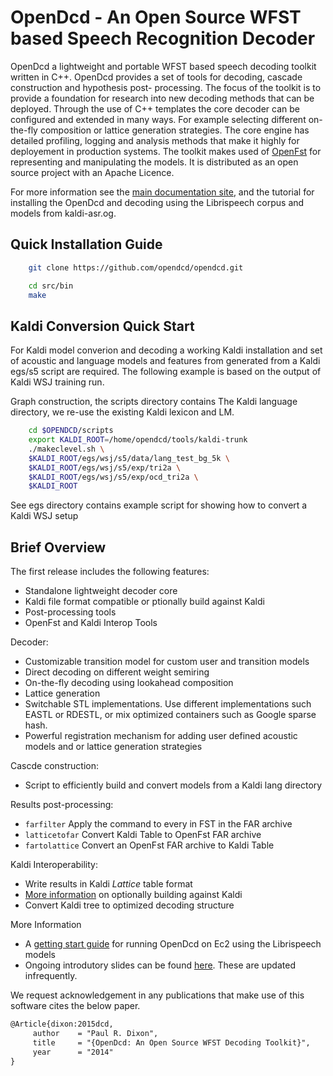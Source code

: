 OpenDcd - An Open Source WFST based Speech Recognition Decoder
=================

OpenDcd a lightweight and portable WFST based speech decoding toolkit written in C++. OpenDcd provides a set of tools for decoding, cascade construction and hypothesis post- processing. The focus of the toolkit is to provide a foundation for research into new decoding methods that can be deployed. Through the use of C++ templates the core decoder can be configured and extended in many ways. For example selecting different on-the-fly composition or lattice generation strategies. The core engine has detailed profiling, logging and analysis methods that make it highly for deployement in production systems. The toolkit makes used of [OpenFst](http://openfst.org/) for representing and manipulating the models. It is distributed as an open source project with an Apache Licence. 

For more information see the [main documentation site](https://github.com/opendcd/opendcd.github.io/wiki), and the tutorial for installing the OpenDcd and decoding using the Librispeech corpus and models from kaldi-asr.og.


Quick Installation Guide
-------------------------

````bash
    git clone https://github.com/opendcd/opendcd.git
````

````bash
    cd src/bin
    make
````

Kaldi Conversion Quick Start
-------------------------------

For Kaldi model converion and decoding a working Kaldi installation and 
set of acoustic and language models and features from generated from a Kaldi egs/s5 
script are required. The following example is based on the output of Kaldi WSJ training run.

Graph construction, the scripts directory contains 
The Kaldi language directory, we re-use the existing Kaldi lexicon and LM.

````bash
    cd $OPENDCD/scripts
    export KALDI_ROOT=/home/opendcd/tools/kaldi-trunk
    ./makeclevel.sh \
    $KALDI_ROOT/egs/wsj/s5/data/lang_test_bg_5k \
    $KALDI_ROOT/egs/wsj/s5/exp/tri2a \
    $KALDI_ROOT/egs/wsj/s5/exp/ocd_tri2a \
    $KALDI_ROOT
````


See egs directory contains example script for showing how to convert a Kaldi WSJ setup

Brief Overview
---------------

The first release includes the following features:

  - Standalone lightweight decoder core
  - Kaldi file format compatible or ptionally build against Kaldi
  - Post-processing tools
  - OpenFst and Kaldi Interop Tools

Decoder:

  - Customizable transition model for custom user and transition models
  - Direct decoding on different weight semiring
  - On-the-fly decoding using lookahead composition
  - Lattice generation 
  - Switchable STL implementations. Use different implementations such EASTL or RDESTL, or mix optimized containers such as Google sparse hash.
  - Powerful registration mechanism for adding user defined acoustic models and or lattice generation strategies

Cascde construction:

  - Script to efficiently build and convert models from a Kaldi lang directory
  
Results post-processing:

  - ``farfilter`` Apply the command to every in FST in the FAR archive
  - ``latticetofar`` Convert Kaldi Table to OpenFst FAR archive
  - ``fartolattice`` Convert an OpenFst FAR archive to Kaldi Table

Kaldi Interoperability:

  - Write results in Kaldi *Lattice* table format
  - [More information](https://github.com/opendcd/opendcd.github.io/wiki/Kaldi-Interoperability) on optionally building against Kaldi 
  - Convert Kaldi tree to optimized decoding structure

More Information
  - A [getting start guide](https://github.com/opendcd/opendcd.github.io/wiki/EC2-Installation-Walkthrough) for running OpenDcd on Ec2 using the Librispeech models
  - Ongoing introdutory slides can be found [here](https://dl.dropboxusercontent.com/u/321851/opendcd.pdf). These are updated infrequently. 

We request acknowledgement in any publications that make use of this software
cites the below paper.

```latex
@Article{dixon:2015dcd,
     author    = "Paul R. Dixon",
     title     = "{OpenDcd: An Open Source WFST Decoding Toolkit}",
     year      = "2014"
}
```

